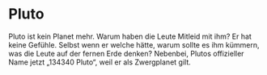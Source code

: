# Pluto

Pluto ist kein Planet mehr. Warum haben die Leute Mitleid mit ihm? Er hat keine
Gefühle. Selbst wenn er welche hätte, warum sollte es ihm kümmern, was die Leute
auf der fernen Erde denken? Nebenbei, Plutos offizieller Name jetzt „134340
Pluto“, weil er als Zwergplanet gilt.
